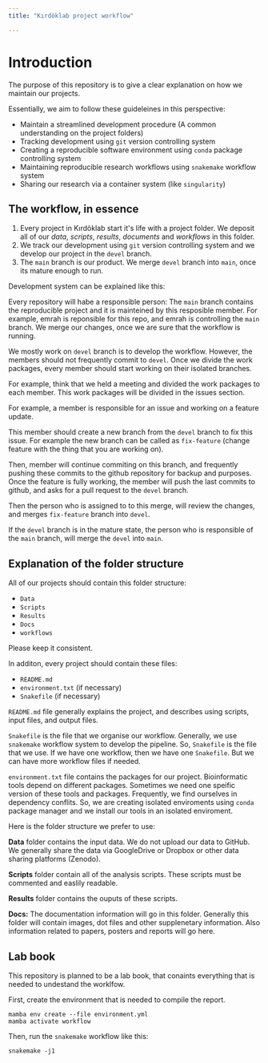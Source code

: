 ```yaml
---
title: "Kırdöklab project workflow"

---
```


# Introduction

The purpose of this repository is to give a clear explanation on how we maintain our projects.

Essentially, we aim to follow these guideleines in this perspective:

+ Maintain a streamlined development procedure (A common understanding on the project folders)
+ Tracking development using `git` version controlling system
+ Creating a reproducible software environment using `conda` package controlling system
+ Maintaining reproducible research workflows using `snakemake` workflow system
+ Sharing our research via a container system (like `singularity`)

## The workflow, in essence

1. Every project in Kırdöklab start it's life with a project folder. We deposit all of our *data*, *scripts*, *results*, *documents* and *workflows* in this folder.
2. We track our development using `git` version controlling system and we develop our project in the `devel` branch.
4. The `main` branch is our product. We merge `devel` branch into `main`, once its mature enough to run.

Development system can be explained like this:

Every repository will habe a responsible person: The `main` branch contains the reproducible project and it is mainteined by this resposible member. For example, emrah is reponsible for this repo, and emrah is controlling the `main` branch. We merge our changes, once we are sure that the workflow is running.

We mostly work on `devel` branch is to develop the workflow. However, the members should not frequently commit to `devel`. Once we divide the work packages, every member should start working on their isolated branches.

For example, think that we held a meeting and divided the work packages to each member. This work packages will be divided in the issues section.

For example, a member is responsible for an issue and working on a feature update.

This member should create a new branch from the `devel` branch to fix this issue. For example the new branch can be called as `fix-feature` (change feature with the thing that you are working on).

Then, member will continue commiting on this branch, and frequently pushing these commits to the github repository for backup and purposes. Once the feature is fully working, the member will push the last commits to github, and asks for a pull request to the `devel` branch.

Then the person who is assigned to to this merge, will review the changes, and merges `fix-feature` branch into `devel`.

If the `devel` branch is in the mature state, the person who is responsible of the `main` branch, will merge the `devel` into `main`.

## Explanation of the folder structure

All of our projects should contain this folder structure:

+ `Data`
+ `Scripts`
+ `Results`
+ `Docs`
+ `workflows`

Please keep it consistent.

In additon, every project should contain these files:

+ `README.md`
+ `environment.txt` (if necessary)
+ `Snakefile` (if necessary)

`README.md` file generally explains the project, and describes using scripts, input files, and output files.

`Snakefile` is the file that we organise our workflow. Generally, we use `snakemake` workflow system to develop the pipeline. So, `Snakefile` is the file that we use. If we have one workflow, then we have one `Snakefile`. But we can have more workflow files if needed.

`environment.txt` file contains the packages for our project. Bioinformatic tools depend on different packages. Sometimes we need one speific version of these tools and packages. Frequently, we find ourselves in dependency conflits. So, we are creating isolated enviroments using `conda` package manager and we install our tools in an isolated enviroment.

Here is the folder structure we prefer to use:

**Data** folder contains the input data. We do not upload our data to GitHub. We generally share the data via GoogleDrive or Dropbox or other data sharing platforms (Zenodo).

**Scripts** folder contain all of the analysis scripts. These scripts must be commented and easlily readable.

**Results** folder contains the ouputs of these scripts.

**Docs:** The documentation information will go in this folder. Generally this folder will contain images, dot files and other supplenetary information. Also information related to papers, posters and reports will go here.

## Lab book

This repository is planned to be a lab book, that conaints everything that is needed to undestand the worklfow.

First, create the environment that is needed to compile the report.

```
mamba env create --file environment.yml
mamba activate workflow

```

Then, run the `snakemake` workflow like this:

```
snakemake -j1
```